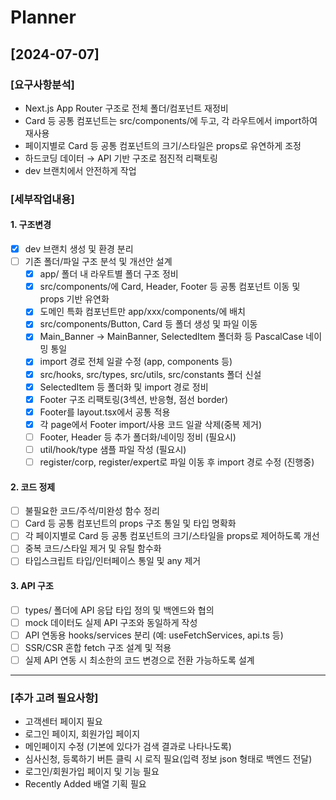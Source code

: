 # Planner

## [2024-07-07]

### [요구사항분석]

- Next.js App Router 구조로 전체 폴더/컴포넌트 재정비
- Card 등 공통 컴포넌트는 src/components/에 두고, 각 라우트에서 import하여 재사용
- 페이지별로 Card 등 공통 컴포넌트의 크기/스타일은 props로 유연하게 조정
- 하드코딩 데이터 → API 기반 구조로 점진적 리팩토링
- dev 브랜치에서 안전하게 작업

### [세부작업내용]

#### 1. 구조변경

- [x] dev 브랜치 생성 및 환경 분리
- [ ] 기존 폴더/파일 구조 분석 및 개선안 설계
  - [x] app/ 폴더 내 라우트별 폴더 구조 정비
  - [x] src/components/에 Card, Header, Footer 등 공통 컴포넌트 이동 및 props 기반 유연화
  - [x] 도메인 특화 컴포넌트만 app/xxx/components/에 배치
  - [x] src/components/Button, Card 등 폴더 생성 및 파일 이동
  - [x] Main_Banner → MainBanner, SelectedItem 폴더화 등 PascalCase 네이밍 통일
  - [x] import 경로 전체 일괄 수정 (app, components 등)
  - [x] src/hooks, src/types, src/utils, src/constants 폴더 신설
  - [x] SelectedItem 등 폴더화 및 import 경로 정비
  - [x] Footer 구조 리팩토링(3섹션, 반응형, 점선 border)
  - [x] Footer를 layout.tsx에서 공통 적용
  - [x] 각 page에서 Footer import/사용 코드 일괄 삭제(중복 제거)
  - [ ] Footer, Header 등 추가 폴더화/네이밍 정비 (필요시)
  - [ ] util/hook/type 샘플 파일 작성 (필요시)
  - [ ] register/corp, register/expert로 파일 이동 후 import 경로 수정 (진행중)

#### 2. 코드 정제

- [ ] 불필요한 코드/주석/미완성 함수 정리
- [ ] Card 등 공통 컴포넌트의 props 구조 통일 및 타입 명확화
- [ ] 각 페이지별로 Card 등 공통 컴포넌트의 크기/스타일을 props로 제어하도록 개선
- [ ] 중복 코드/스타일 제거 및 유틸 함수화
- [ ] 타입스크립트 타입/인터페이스 통일 및 any 제거

#### 3. API 구조

- [ ] types/ 폴더에 API 응답 타입 정의 및 백엔드와 협의
- [ ] mock 데이터도 실제 API 구조와 동일하게 작성
- [ ] API 연동용 hooks/services 분리 (예: useFetchServices, api.ts 등)
- [ ] SSR/CSR 혼합 fetch 구조 설계 및 적용
- [ ] 실제 API 연동 시 최소한의 코드 변경으로 전환 가능하도록 설계

---

### [추가 고려 필요사항]

- 고객센터 페이지 필요
- 로그인 페이지, 회원가입 페이지
- 메인페이지 수정 (기본에 있다가 검색 결과로 나타나도록)
- 심사신청, 등록하기 버튼 클릭 시 로직 필요(입력 정보 json 형태로 백엔드 전달)
- 로그인/회원가입 페이지 및 기능 필요
- Recently Added 배열 기획 필요
